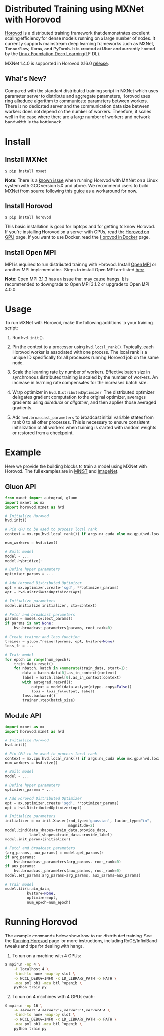 <!--- Licensed to the Apache Software Foundation (ASF) under one -->
<!--- or more contributor license agreements.  See the NOTICE file -->
<!--- distributed with this work for additional information -->
<!--- regarding copyright ownership.  The ASF licenses this file -->
<!--- to you under the Apache License, Version 2.0 (the -->
<!--- "License"); you may not use this file except in compliance -->
<!--- with the License.  You may obtain a copy of the License at -->

<!---   http://www.apache.org/licenses/LICENSE-2.0 -->

<!--- Unless required by applicable law or agreed to in writing, -->
<!--- software distributed under the License is distributed on an -->
<!--- "AS IS" BASIS, WITHOUT WARRANTIES OR CONDITIONS OF ANY -->
<!--- KIND, either express or implied.  See the License for the -->
<!--- specific language governing permissions and limitations -->
<!--- under the License. -->

# Distributed Training using MXNet with Horovod 
[Horovod](https://github.com/horovod/horovod) is a distributed training framework that demonstrates 
excellent scaling efficiency for dense models running on a large number of nodes. It currently 
supports mainstream deep learning frameworks such as MXNet, TensorFlow, Keras, and PyTorch. 
It is created at Uber and currently hosted by the [Linux Foundation Deep Learning](https://lfdl.io)(LF DL). 

MXNet 1.4.0 is supported in Horovod 0.16.0 [release](https://eng.uber.com/horovod-pyspark-apache-mxnet-support/).

## What's New?
Compared with the standard distributed training script in MXNet which uses parameter server to 
distribute and aggregate parameters, Horovod uses ring allreduce algorithm to communicate parameters 
between workers. There is no dedicated server and the communication data size 
between workers does not depend on the number of workers. Therefore, it scales well in the case where 
there are a large number of workers and network bandwidth is the bottleneck.

# Install
## Install MXNet
```bash
$ pip install mxnet
```
**Note**: There is a [known issue](https://github.com/horovod/horovod/issues/884) when running Horovod with MXNet on a Linux system with GCC version 5.X and above. We recommend users to build MXNet from source following this [guide](https://mxnet.incubator.apache.org/install/build_from_source.html) as a workaround for now.

## Install Horovod
```bash
$ pip install horovod
```

This basic installation is good for laptops and for getting to know Horovod.
If you're installing Horovod on a server with GPUs, read the [Horovod on GPU](https://github.com/horovod/horovod/blob/master/docs/gpus.md) page.
If you want to use Docker, read the [Horovod in Docker](https://github.com/horovod/horovod/blob/master/docs/docker.md) page.

## Install Open MPI
MPI is required to run distributed training with Horovod. Install [Open MPI](https://www.open-mpi.org/) or another MPI implementation.
Steps to install Open MPI are listed [here](https://www.open-mpi.org/faq/?category=building#easy-build).

**Note**: Open MPI 3.1.3 has an issue that may cause hangs.  It is recommended
to downgrade to Open MPI 3.1.2 or upgrade to Open MPI 4.0.0.

# Usage

To run MXNet with Horovod, make the following additions to your training script:

1. Run `hvd.init()`.

2. Pin the context to a processor using `hvd.local_rank()`.
    Typically, each Horovod worker is associated with one process. The local rank is a unique ID specifically
    for all processes running Horovod job on the same node.

3. Scale the learning rate by number of workers. Effective batch size in synchronous distributed training is scaled by
    the number of workers. An increase in learning rate compensates for the increased batch size.

4. Wrap optimizer in `hvd.DistributedOptimizer`.  The distributed optimizer delegates gradient computation
    to the original optimizer, averages gradients using *allreduce* or *allgather*, and then applies those averaged
    gradients.

5. Add `hvd.broadcast_parameters` to broadcast initial variable states from rank 0 to all other processes.
    This is necessary to ensure consistent initialization of all workers when training is started with random weights or
    restored from a checkpoint. 

# Example

Here we provide the building blocks to train a model using MXNet with Horovod.
The full examples are in [MNIST](mxnet_mnist.py) and [ImageNet](mxnet_imagenet_resnet50.py).

## Gluon API
```python
from mxnet import autograd, gluon
import mxnet as mx
import horovod.mxnet as hvd

# Initialize Horovod
hvd.init()

# Pin GPU to be used to process local rank
context = mx.cpu(hvd.local_rank()) if args.no_cuda else mx.gpu(hvd.local_rank())

num_workers = hvd.size()

# Build model
model = ...
model.hybridize()

# Define hyper parameters
optimizer_params = ...

# Add Horovod Distributed Optimizer
opt = mx.optimizer.create('sgd', **optimizer_params)
opt = hvd.DistributedOptimizer(opt)

# Initialize parameters
model.initialize(initializer, ctx=context)

# Fetch and broadcast parameters
params = model.collect_params()
if params is not None:
    hvd.broadcast_parameters(params, root_rank=0)

# Create trainer and loss function
trainer = gluon.Trainer(params, opt, kvstore=None)
loss_fn = ...

# Train model
for epoch in range(num_epoch):
    train_data.reset()
    for nbatch, batch in enumerate(train_data, start=1):
        data = batch.data[0].as_in_context(context)
        label = batch.label[0].as_in_context(context)
        with autograd.record():
            output = model(data.astype(dtype, copy=False))
            loss = loss_fn(output, label)
        loss.backward()
        trainer.step(batch_size)
```

## Module API
```python
import mxnet as mx
import horovod.mxnet as hvd

# Initialize Horovod
hvd.init()

# Pin GPU to be used to process local rank
context = mx.cpu(hvd.local_rank()) if args.no_cuda else mx.gpu(hvd.local_rank())
num_workers = hvd.size()

# Build model
model = ...

# Define hyper parameters
optimizer_params = ...

# Add Horovod Distributed Optimizer
opt = mx.optimizer.create('sgd', **optimizer_params)
opt = hvd.DistributedOptimizer(opt)

# Initialize parameters
initializer = mx.init.Xavier(rnd_type='gaussian', factor_type="in",
                             magnitude=2)
model.bind(data_shapes=train_data.provide_data,
           label_shapes=train_data.provide_label)
model.init_params(initializer)

# Fetch and broadcast parameters
(arg_params, aux_params) = model.get_params()
if arg_params:
    hvd.broadcast_parameters(arg_params, root_rank=0)
if aux_params:
    hvd.broadcast_parameters(aux_params, root_rank=0)
model.set_params(arg_params=arg_params, aux_params=aux_params)

# Train model
model.fit(train_data,
          kvstore=None,
          optimizer=opt,
          num_epoch=num_epoch)
```


# Running Horovod

The example commands below show how to run distributed training. See the 
[Running Horovod](https://github.com/horovod/horovod/blob/master/docs/running.md)
page for more instructions, including RoCE/InfiniBand tweaks and tips for dealing with hangs.

1. To run on a machine with 4 GPUs:

```bash
$ mpirun -np 4 \
    -H localhost:4 \
    -bind-to none -map-by slot \
    -x NCCL_DEBUG=INFO -x LD_LIBRARY_PATH -x PATH \
    -mca pml ob1 -mca btl ^openib \
    python train.py
```

2. To run on 4 machines with 4 GPUs each:

```bash
$ mpirun -np 16 \
    -H server1:4,server2:4,server3:4,server4:4 \
    -bind-to none -map-by slot \
    -x NCCL_DEBUG=INFO -x LD_LIBRARY_PATH -x PATH \
    -mca pml ob1 -mca btl ^openib \
    python train.py
```